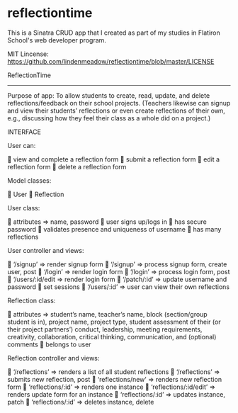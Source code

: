 # reflectiontime
This is a Sinatra CRUD app that I created as part of my studies in Flatiron School's web developer program. 

MIT Lincense: https://github.com/lindenmeadow/reflectiontime/blob/master/LICENSE

ReflectionTime
**************
Purpose of app: To allow students to create, read, update, and delete reflections/feedback on their school projects. (Teachers likewise can signup and view their students’ reflections or even create reflections of their own, e.g., discussing how they feel their class as a whole did on a project.)

INTERFACE

User can:

	view and complete a reflection form
	submit a reflection form
	edit a reflection form
	delete a reflection form

Model classes:

	User
	Reflection

User class:

	attributes => name, password
	user signs up/logs in
	has secure password
	validates presence and uniqueness of username
	has many reflections

User controller and views:

	‘/signup’ => render signup form
	‘/signup’ => process signup form, create user, post
	‘/login’ => render login form
	‘/login’ => process login form, post
	‘/users/:id/edit => render login form
	‘/patch/:id’ => update username and password
	set sessions
	‘/users/:id’ => user can view their own reflections 

Reflection class:

	attributes => student’s name, teacher’s name, block (section/group student is in), project name, project type, student assessment of their (or their project partners’) conduct, leadership, meeting requirements, creativity, collaboration, critical thinking, communication, and (optional) comments
	belongs to user

Reflection controller and views:

	‘/reflections’ => renders a list of all student reflections
	‘/reflections’ => submits new reflection, post
	‘reflections/new’ => renders new reflection form
	‘reflections/:id’ => renders one instance
	‘reflections/:id/edit’ => renders update form for an instance
	‘reflections/:id’ => updates instance, patch
	‘reflections/:id’ => deletes instance, delete

